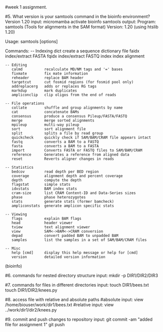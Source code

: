 #week 1 assignment. 

#5. What version is your samtools command in the bioinfo environment? Version 1.20
input:
  micromamba activate bioinfo
  samtools
output:
  Program: samtools (Tools for alignments in the SAM format)
  Version: 1.20 (using htslib 1.20)

  Usage:   samtools <command> [options]

  Commands:
    -- Indexing
       dict           create a sequence dictionary file
       faidx          index/extract FASTA
       fqidx          index/extract FASTQ
       index          index alignment

    -- Editing
       calmd          recalculate MD/NM tags and '=' bases
       fixmate        fix mate information
       reheader       replace BAM header
       targetcut      cut fosmid regions (for fosmid pool only)
       addreplacerg   adds or replaces RG tags
       markdup        mark duplicates
       ampliconclip   clip oligos from the end of reads

    -- File operations
       collate        shuffle and group alignments by name
       cat            concatenate BAMs
       consensus      produce a consensus Pileup/FASTA/FASTQ
       merge          merge sorted alignments
       mpileup        multi-way pileup
       sort           sort alignment file
       split          splits a file by read group
       quickcheck     quickly check if SAM/BAM/CRAM file appears intact
       fastq          converts a BAM to a FASTQ
       fasta          converts a BAM to a FASTA
       import         Converts FASTA or FASTQ files to SAM/BAM/CRAM
       reference      Generates a reference from aligned data
       reset          Reverts aligner changes in reads

    -- Statistics
       bedcov         read depth per BED region
       coverage       alignment depth and percent coverage
       depth          compute the depth
       flagstat       simple stats
       idxstats       BAM index stats
       cram-size      list CRAM Content-ID and Data-Series sizes
       phase          phase heterozygotes
       stats          generate stats (former bamcheck)
       ampliconstats  generate amplicon specific stats

    -- Viewing
       flags          explain BAM flags
       head           header viewer
       tview          text alignment viewer
       view           SAM<->BAM<->CRAM conversion
       depad          convert padded BAM to unpadded BAM
       samples        list the samples in a set of SAM/BAM/CRAM files

    -- Misc
       help [cmd]     display this help message or help for [cmd]
       version        detailed version information
  
  (bioinfo)

#6. commands for nested directory structure
input:
  mkdir -p DIR1/DIR2/DIR3
  
#7. commands for files in different directories
input:
  touch DIR1/bees.txt
  touch DIR1/DIR2/knees.py

#8. access file with relative and absolute paths
  #absolute
  input:
    view /home/biouser/work/dir1/bees.txt
  #relative
  input:
    view ../work/dir1/dir2/knees.py

#9. commit and push changes to repository
  input:
    git commit -am "added file for assignment 1"
    git push
    


